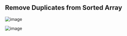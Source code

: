 ## Remove Duplicates from Sorted Array

![image](https://github.com/karpo27/LeetCode_Python/assets/54405665/4d50ad5b-1828-477f-a497-d0446371dce0)

![image](https://github.com/karpo27/LeetCode_Python/assets/54405665/361dd57a-5749-4ba2-ad21-9f2119e9babc)

